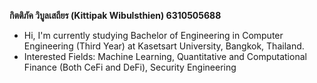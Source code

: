 **กิตติภัค วิบูลเสถียร (Kittipak Wibulsthien) 6310505688**
- Hi, I'm currently studying Bachelor of Engineering in Computer Engineering (Third Year) at Kasetsart University, Bangkok, Thailand.
- Interested Fields: Machine Learning, Quantitative and Computational Finance (Both CeFi and DeFi), Security Engineering

<!--
**AlienX77-cmd/AlienX77-cmd** is a ✨ _special_ ✨ repository because its `README.md` (this file) appears on your GitHub profile.

Here are some ideas to get you started:

- 🔭 I’m currently working on ...
- 🌱 I’m currently learning ...
- 👯 I’m looking to collaborate on ...
- 🤔 I’m looking for help with ...
- 💬 Ask me about ...
- 📫 How to reach me: ...
- 😄 Pronouns: ...
- ⚡ Fun fact: ...
-->
